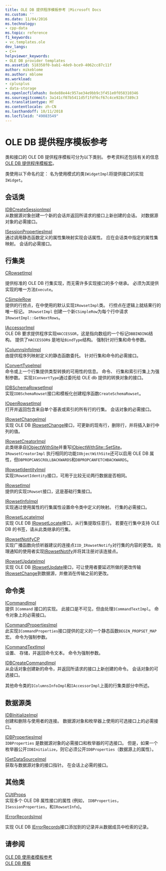 ```yaml
---
title: OLE DB 提供程序模板参考 |Microsoft Docs
ms.custom: ''
ms.date: 11/04/2016
ms.technology:
- cpp-data
ms.topic: reference
f1_keywords:
- vc.templates.ole
dev_langs:
- C++
helpviewer_keywords:
- OLE DB provider templates
ms.assetid: 518358f0-bab1-4de9-bce9-4062cc87c11f
author: mikeblome
ms.author: mblome
ms.workload:
- cplusplus
- data-storage
ms.openlocfilehash: 8ede88e44c957ae34e9bb9c3f451e0f058310346
ms.sourcegitcommit: 3a141cf07b5411d5f1fdf6cf67c4ce928cf389c3
ms.translationtype: MT
ms.contentlocale: zh-CN
ms.lasthandoff: 10/11/2018
ms.locfileid: "49083549"
---
```

# <a name="ole-db-provider-templates-reference"></a>OLE DB 提供程序模板参考

类和接口的 OLE DB 提供程序模板可分为以下类别。 参考资料还包括有关的信息[OLE DB 提供程序模板宏](../../data/oledb/macros-for-ole-db-provider-templates.md)。  
  
类使用以下命名约定： 名为使用模式的类`IWidgetImpl`将提供接口的实现`IWidget`。  
  
## <a name="session-classes"></a>会话类  

[IDBCreateSessionImpl](../../data/oledb/idbcreatesessionimpl-class.md)<br/>
从数据源对象创建一个新的会话并返回所请求的接口上新创建的会话。 对数据源对象的必需接口。  
  
[ISessionPropertiesImpl](../../data/oledb/isessionpropertiesimpl-class.md)<br/>
通过调用静态函数定义的属性集映射实现会话属性。 应在会话类中指定的属性集映射。 会话的必需接口。  
  
## <a name="rowset-classes"></a>行集类  

[CRowsetImpl](../../data/oledb/crowsetimpl-class.md)  
  
提供标准的 OLE DB 行集实现，而无需许多实现接口的多个继承。 必须为其提供实现的唯一方法`Execute`。  
  
[CSimpleRow](../../data/oledb/csimplerow-class.md)<br/>
提供的行控点，在中使用的默认实现`IRowsetImpl`类。 行控点在逻辑上就结果行的唯一标记。 `IRowsetImpl` 创建一个新`CSimpleRow`为每个行中请求`IRowsetImpl::GetNextRows`。  
  
[IAccessorImpl](../../data/oledb/iaccessorimpl-class.md)<br/>
OLE DB 要求提供程序实现`HACCESSOR`，这是指向数组的一个标记`DBBINDING`结构。 提供了`HACCESSOR`s 是地址`BindType`结构。 强制针对行集和命令参数。  
  
[IColumnsInfoImpl](../../data/oledb/icolumnsinfoimpl-class.md)<br/>
由提供程序列映射定义的静态函数委托。 针对行集和命令的必需接口。  
  
[IConvertTypeImpl](../../data/oledb/iconverttypeimpl-class.md)<br/>
命令或上一个行集提供类型转换的可用性的信息。 命令、 行集和索引行集上为强制参数。 实现`IConvertType`通过委托给 OLE db 提供的转换对象的接口。  
  
[IDBSchemaRowsetImpl](../../data/oledb/idbschemarowsetimpl-class.md)<br/>
实现`IDBSchemaRowset`接口和模板化创建程序函数`CreateSchemaRowset`。  
  
[IOpenRowsetImpl](../../data/oledb/iopenrowsetimpl-class.md)<br/>
打开并返回包含来自单个基表或索引的所有行的行集。 会话对象的必需接口。  
  
[IRowsetChangeImpl](../../data/oledb/irowsetchangeimpl-class.md)<br/>
实现 OLE DB [IRowsetChange](/previous-versions/windows/desktop/ms715790)接口，可更新的现有行，删除行，并将插入新行中列的值。  
  
[IRowsetCreatorImpl](../../data/oledb/irowsetcreatorimpl-class.md)<br/>
此类继承自[IObjectWithSite](/windows/desktop/api/ocidl/nn-ocidl-iobjectwithsite)并重写[IObjectWithSite::SetSite](/windows/desktop/api/ocidl/nf-ocidl-iobjectwithsite-setsite)。 `IRowsetCreatorImpl` 执行相同的功能`IObjectWithSite`还可以启用 OLE DB 属性，但`DBPROPCANSCROLLBACKWARDS`和`DBPROPCANFETCHBACKWARDS`。  
  
[IRowsetIdentityImpl](../../data/oledb/irowsetidentityimpl-class.md)<br/>
实现`IRowsetIdentity`接口，可用于比较无论两行数据是否相同。  
  
[IRowsetImpl](../../data/oledb/irowsetimpl-class.md)<br/>
提供的实现`IRowset`接口，这是基础行集接口。  
  
[IRowsetInfoImpl](../../data/oledb/irowsetinfoimpl-class.md)<br/>
实现通过使用属性的行集属性设置命令类中定义的映射。 行集的必需接口。  
  
[IRowsetLocateImpl](../../data/oledb/irowsetlocateimpl-class.md)<br/>
实现 OLE DB [IRowsetLocate](/previous-versions/windows/desktop/ms721190)接口，从行集提取任意行。 若要在行集中支持 OLE DB 的书签，请从此类继承的行集。  
  
[IRowsetNotifyCP](../../data/oledb/irowsetnotifycp-class.md)<br/>
实现广播函数向侦听器建议的连接点`IID_IRowsetNotify`对行集的内容的更改。 处理通知的使用者实现[IRowsetNotify](/previous-versions/windows/desktop/ms712959)并将其注册对该连接点。  
  
[IRowsetUpdateImpl](../../data/oledb/irowsetupdateimpl-class.md)<br/>
实现 OLE DB [IRowsetUpdate](/previous-versions/windows/desktop/ms714401)接口，可让使用者要延迟所做的更改传输[IRowsetChange](/previous-versions/windows/desktop/ms715790)到数据源，并撤消在传输之前的更改。  
  
## <a name="command-classes"></a>命令类  

[ICommandImpl](../../data/oledb/icommandimpl-class.md)<br/>
提供 `ICommand` 接口的实现。 此接口是不可见，但由处理`ICommandTextImpl`。 命令对象上的必需接口。  
  
[ICommandPropertiesImpl](../../data/oledb/icommandpropertiesimpl-class.md)<br/>
此实现`ICommandProperties`接口提供的定义的一个静态函数`BEGIN_PROPSET_MAP`宏。 命令为强制参数。  
  
[ICommandTextImpl](../../data/oledb/icommandtextimpl-class.md)<br/>
设置、 存储，并返回命令文本。 命令为强制参数。  
  
[IDBCreateCommandImpl](../../data/oledb/idbcreatecommandimpl-class.md)<br/>
从会话对象创建新的命令，并返回所请求的接口上新创建的命令。 会话对象的可选接口。  
  
其他命令类的`IColumnsInfoImpl`和`IAccessorImpl`上面的行集类部分中所述。  
  
## <a name="data-source-classes"></a>数据源类  

[IDBInitializeImpl](../../data/oledb/idbinitializeimpl-class.md)<br/>
创建和删除与使用者的连接。 数据源对象和枚举器上使用的可选接口上的必需接口。  
  
[IDBPropertiesImpl](../../data/oledb/idbpropertiesimpl-class.md)<br/>
`IDBProperties` 是数据源对象的必需接口和枚举器的可选接口。 但是，如果一个枚举器公开`IDBInitialize`，则它必须公开`IDBProperties`（数据源上的属性）。  
  
[IGetDataSourceImpl](../../data/oledb/igetdatasourceimpl-class.md)<br/>
获取与数据源对象的接口指针。 在会话上必需的接口。  
  
## <a name="other-classes"></a>其他类  

[CUtlProps](../../data/oledb/cutlprops-class.md)<br/>
实现多个 OLE DB 属性接口的属性 (例如， `IDBProperties`， `ISessionProperties`，和`IRowsetInfo`)。  
  
[IErrorRecordsImpl](../../data/oledb/ierrorrecordsimpl-class.md)  
  
实现 OLE DB [IErrorRecords](/previous-versions/windows/desktop/ms718112)接口添加到的记录并从数据成员中检索的记录。  
  
## <a name="see-also"></a>请参阅  

[OLE DB 使用者模板参考](../../data/oledb/ole-db-consumer-templates-reference.md)<br/>
[OLE DB 模板](../../data/oledb/ole-db-templates.md)
